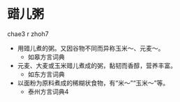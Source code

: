 # 䜺儿粥
chae3 r zhoh7
+ 用䜺儿煮的粥。又因谷物不同而异称玉米～、元麦～。
  * 如皋方言词典
+ 元麦、大麦或玉米䜺儿煮成的粥，黏韧而香醇，营养丰富。
  * 如东方言词典
+ 以面粉为原料煮成的稀糊状食物，有“米～”“玉米～”等。
  * 泰州方言词典4

